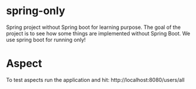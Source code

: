 # spring-only
Spring project without Spring boot for learning purpose. The goal of the project is to see how some things are implemented without Spring Boot.
We use spring boot for running only!

# Aspect
To test aspects run the application and hit: http://localhost:8080/users/all

